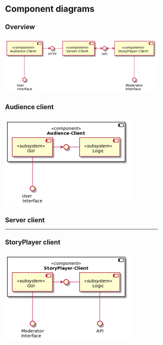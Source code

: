 # Component diagrams

## Overview
![](diagrams/overview.png)
---

## Audience client
![](diagrams/componentDiagramAudienceClient.png)
---

## Server client

---

## StoryPlayer client
![](diagrams/componentDiagramStoryPlayerClient.png)
---